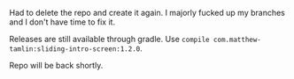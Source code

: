 Had to delete the repo and create it again. I majorly fucked up my branches and I don't have time to fix it.

Releases are still available through gradle. Use `compile com.matthew-tamlin:sliding-intro-screen:1.2.0`.

Repo will be back shortly.